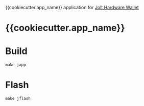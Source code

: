 {{cookiecutter.app_name}} application for [Jolt Hardware Wallet](https://github.com/joltwallet/jolt_wallet)

# {{cookiecutter.app_name}}

# Build

```
make japp
```

# Flash

```
make jflash
```
